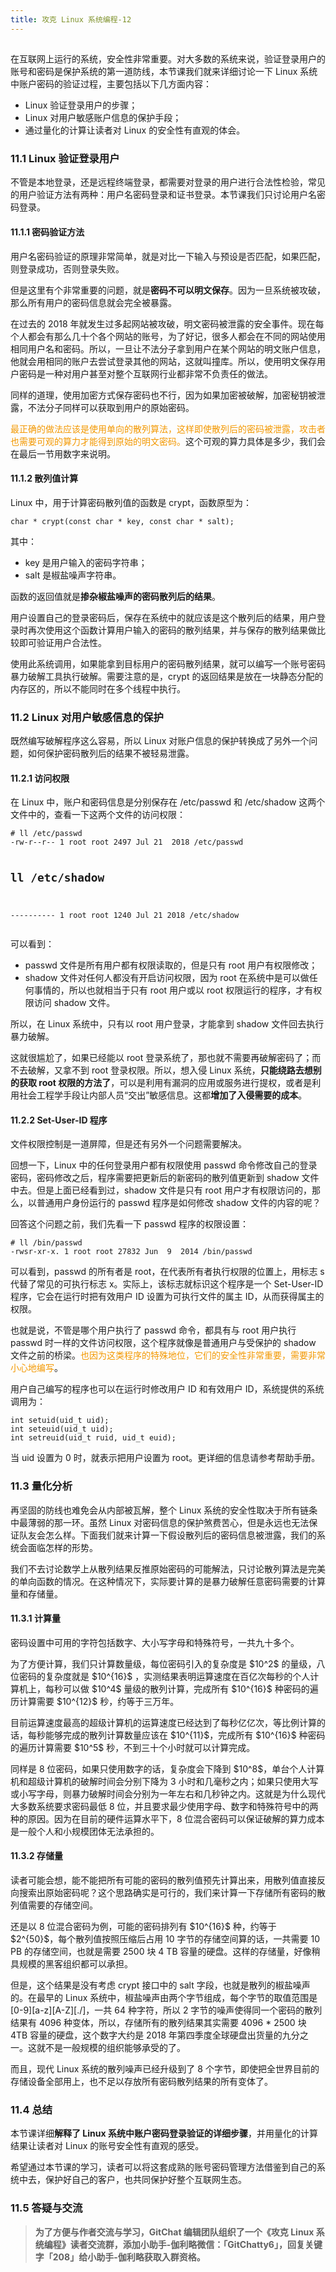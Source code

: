 ```yaml
---
title: 攻克 Linux 系统编程-12
---
```

<article id="topicContainer" class="column_content"><h2 class="topic_title"></h2><div><p>在互联网上运行的系统，安全性非常重要。对大多数的系统来说，验证登录用户的账号和密码是保护系统的第一道防线，本节课我们就来详细讨论一下 Linux 系统中账户密码的验证过程，主要包括以下几方面内容：</p>
<ul>
<li>Linux 验证登录用户的步骤；</li>
<li>Linux 对用户敏感账户信息的保护手段；</li>
<li>通过量化的计算让读者对 Linux 的安全性有直观的体会。</li>
</ul>
<h3 id="111linux">11.1 Linux 验证登录用户</h3>
<p>不管是本地登录，还是远程终端登录，都需要对登录的用户进行合法性检验，常见的用户验证方法有两种：用户名密码登录和证书登录。本节课我们只讨论用户名密码登录。</p>
<h4 id="1111">11.1.1 密码验证方法</h4>
<p>用户名密码验证的原理非常简单，就是对比一下输入与预设是否匹配，如果匹配，则登录成功，否则登录失败。</p>
<p>但是这里有个非常重要的问题，就是<strong>密码不可以明文保存</strong>。因为一旦系统被攻破，那么所有用户的密码信息就会完全被暴露。</p>
<p>在过去的 2018 年就发生过多起网站被攻破，明文密码被泄露的安全事件。现在每个人都会有那么几十个各个网站的账号，为了好记，很多人都会在不同的网站使用相同用户名和密码。所以，一旦让不法分子拿到用户在某个网站的明文账户信息，他就会用相同的账户去尝试登录其他的网站，这就叫撞库。所以，使用明文保存用户密码是一种对用户甚至对整个互联网行业都非常不负责任的做法。</p>
<p>同样的道理，使用加密方式保存密码也不行，因为如果加密被破解，加密秘钥被泄露，不法分子同样可以获取到用户的原始密码。</p>
<p><font color="#F39800">最正确的做法应该是使用单向的散列算法，这样即使散列后的密码被泄露，攻击者也需要可观的算力才能得到原始的明文密码。</font>这个可观的算力具体是多少，我们会在最后一节用数字来说明。</p>
<h4 id="1112">11.1.2 散列值计算</h4>
<p>Linux 中，用于计算密码散列值的函数是 crypt，函数原型为：</p>
<pre><code>char * crypt(const char * key, const char * salt);
</code></pre>
<p>其中：</p>
<ul>
<li>key 是用户输入的密码字符串；</li>
<li>salt 是椒盐噪声字符串。</li>
</ul>
<p>函数的返回值就是<strong>掺杂椒盐噪声的密码散列后的结果</strong>。</p>
<p>用户设置自己的登录密码后，保存在系统中的就应该是这个散列后的结果，用户登录时再次使用这个函数计算用户输入的密码的散列结果，并与保存的散列结果做比较即可验证用户合法性。</p>
<p>使用此系统调用，如果能拿到目标用户的密码散列结果，就可以编写一个账号密码暴力破解工具执行破解。需要注意的是，crypt 的返回结果是放在一块静态分配的内存区的，所以不能同时在多个线程中执行。</p>
<h3 id="112linux">11.2 Linux 对用户敏感信息的保护</h3>
<p>既然编写破解程序这么容易，所以 Linux 对账户信息的保护转换成了另外一个问题，如何保护密码散列后的结果不被轻易泄露。</p>
<h4 id="1121">11.2.1 访问权限</h4>
<p>在 Linux 中，账户和密码信息是分别保存在 /etc/passwd 和 /etc/shadow 这两个文件中的，查看一下这两个文件的访问权限：</p>
<pre><code># ll /etc/passwd
-rw-r--r-- 1 root root 2497 Jul 21  2018 /etc/passwd

# ll /etc/shadow
---------- 1 root root 1240 Jul 21  2018 /etc/shadow
</code></pre>
<p>可以看到：</p>
<ul>
<li>passwd 文件是所有用户都有权限读取的，但是只有 root 用户有权限修改；</li>
<li>shadow 文件对任何人都没有开启访问权限，因为 root 在系统中是可以做任何事情的，所以也就相当于只有 root 用户或以 root 权限运行的程序，才有权限访问 shadow 文件。</li>
</ul>
<p>所以，在 Linux 系统中，只有以 root 用户登录，才能拿到 shadow 文件回去执行暴力破解。</p>
<p>这就很尴尬了，如果已经能以 root 登录系统了，那也就不需要再破解密码了；而不去破解，又拿不到 root 登录权限。所以，想入侵 Linux 系统，<strong>只能绕路去想别的获取 root 权限的方法了</strong>，可以是利用有漏洞的应用或服务进行提权，或者是利用社会工程学手段让内部人员“交出”敏感信息。这都<strong>增加了入侵需要的成本</strong>。</p>
<h4 id="1122setuserid">11.2.2 Set-User-ID 程序</h4>
<p>文件权限控制是一道屏障，但是还有另外一个问题需要解决。</p>
<p>回想一下，Linux 中的任何登录用户都有权限使用 passwd 命令修改自己的登录密码，密码修改之后，程序需要把更新后的新密码的散列值更新到 shadow 文件中去。但是上面已经看到过，shadow 文件是只有 root 用户才有权限访问的，那么，以普通用户身份运行的 passwd 程序是如何修改 shadow 文件的内容的呢？</p>
<p>回答这个问题之前，我们先看一下 passwd 程序的权限设置：</p>
<pre><code># ll /bin/passwd
-rwsr-xr-x. 1 root root 27832 Jun  9  2014 /bin/passwd
</code></pre>
<p>可以看到，passwd 的所有者是 root，在代表所有者执行权限的位置上，用标志 s 代替了常见的可执行标志 x。实际上，该标志就标识这个程序是一个 Set-User-ID 程序，它会在运行时把有效用户 ID 设置为可执行文件的属主 ID，从而获得属主的权限。</p>
<p>也就是说，不管是哪个用户执行了 passwd 命令，都具有与 root 用户执行 passwd 时一样的文件访问权限，这个程序就像是普通用户与受保护的 shadow 文件之前的桥梁。<font color="#F39800">也因为这类程序的特殊地位，它们的安全性非常重要，需要非常小心地编写</font>。</p>
<p>用户自己编写的程序也可以在运行时修改用户 ID 和有效用户 ID，系统提供的系统调用为：</p>
<pre><code>int setuid(uid_t uid);
int seteuid(uid_t uid);
int setreuid(uid_t ruid, uid_t euid);
</code></pre>
<p>当 uid 设置为 0 时，就表示把用户设置为 root。更详细的信息请参考帮助手册。</p>
<h3 id="113">11.3 量化分析</h3>
<p>再坚固的防线也难免会从内部被瓦解，整个 Linux 系统的安全性取决于所有链条中最薄弱的那一环。虽然 Linux 对密码信息的保护煞费苦心，但是永远也无法保证队友会怎么样。下面我们就来计算一下假设散列后的密码信息被泄露，我们的系统会面临怎样的形势。</p>
<p>我们不去讨论数学上从散列结果反推原始密码的可能解法，只讨论散列算法是完美的单向函数的情况。在这种情况下，实际要计算的是暴力破解任意密码需要的计算量和存储量。</p>
<h4 id="1131">11.3.1 计算量</h4>
<p>密码设置中可用的字符包括数字、大小写字母和特殊符号，一共九十多个。</p>
<p>为了方便计算，我们只计算数量级，每位密码引入的复杂度是 $10^2$ 的量级，八位密码的复杂度就是 $10^{16}$ ，实测结果表明运算速度在百亿次每秒的个人计算机上，每秒可以做 $10^4$ 量级的散列计算，完成所有 $10^{16}$ 种密码的遍历计算需要 $10^{12}$ 秒，约等于三万年。</p>
<p>目前运算速度最高的超级计算机的运算速度已经达到了每秒亿亿次，等比例计算的话，每秒能够完成的散列计算数量应该在 $10^{11}$，完成所有 $10^{16}$ 种密码的遍历计算需要 $10^5$ 秒，不到三十个小时就可以计算完成。</p>
<p>同样是 8 位密码，如果只使用数字的话，复杂度会下降到 $10^8$，单台个人计算机和超级计算机的破解时间会分别下降为 3 小时和几毫秒之内；如果只使用大写或小写字母，则暴力破解时间会分别为一年左右和几秒钟之内。这就是为什么现代大多数系统要求密码最低 8 位，并且要求最少使用字母、数字和特殊符号中的两种的原因。因为在目前的硬件运算水平下，8 位混合密码可以保证破解的算力成本是一般个人和小规模团体无法承担的。</p>
<h4 id="1132">11.3.2 存储量</h4>
<p>读者可能会想，能不能把所有可能的密码的散列值预先计算出来，用散列值直接反向搜索出原始密码呢？这个思路确实是可行的，我们来计算一下存储所有密码的散列值需要的存储空间。</p>
<p>还是以 8 位混合密码为例，可能的密码排列有 $10^{16}$ 种，约等于 $2^{50}$，每个散列值按照压缩后占用 10 字节的存储空间算的话，一共需要 10 PB 的存储空间，也就是需要 2500 块 4 TB 容量的硬盘。这样的存储量，好像稍具规模的黑客组织都可以承担。</p>
<p>但是，这个结果是没有考虑 crypt 接口中的 salt 字段，也就是散列的椒盐噪声的。在最早的 Linux 系统中，椒盐噪声由两个字节组成，每个字节的取值范围是 [0-9][a-z][A-Z][./]，一共 64 种字符，所以 2 字节的噪声使得同一个密码的散列结果有 4096 种变体，所以，存储所有的散列结果其实需要 4096 * 2500 块 4TB 容量的硬盘，这个数字大约是 2018 年第四季度全球硬盘出货量的九分之一。这就不是一般规模的组织能够承受的了。</p>
<p>而且，现代 Linux 系统的散列噪声已经升级到了 8 个字节，即使把全世界目前的存储设备全部用上，也不足以存放所有密码散列结果的所有变体了。</p>
<h3 id="114">11.4 总结</h3>
<p>本节课详细<strong>解释了 Linux 系统中账户密码登录验证的详细步骤</strong>，并用量化的计算结果让读者对 Linux 的账号安全性有直观的感受。</p>
<p>希望通过本节课的学习，读者可以将这套成熟的账号密码管理方法借鉴到自己的系统中去，保护好自己的客户，也共同保护好整个互联网生态。</p>
<h3 id="115">11.5 答疑与交流</h3>
<blockquote>
  <p><strong>为了方便与作者交流与学习，GitChat 编辑团队组织了一个《攻克 Linux 系统编程》读者交流群，添加小助手-伽利略微信：「GitChatty6」，回复关键字「208」给小助手-伽利略获取入群资格。</strong></p>
</blockquote></div></article>